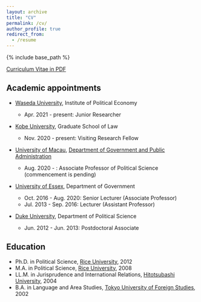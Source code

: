 ```yaml
---
layout: archive
title: "CV"
permalink: /cv/
author_profile: true
redirect_from:
  - /resume
---
```


{% include base_path %}

[Curriculum Vitae in PDF](/files/cv_dchiba.pdf)

## <i class="fas fa-university"></i> Academic appointments
* [Waseda University](https://www.waseda.jp/), Institute of Political Economy
  * Apr. 2021 - present: Junior Researcher

* [Kobe University](https://www.kobe-u.ac.jp/en/), Graduate School of Law
  * Nov. 2020 - present: Visiting Research Fellow

* [University of Macau](https://www.um.edu.mo/), [Department of Government and Public Administration](https://www.um.edu.mo/fss/pa/)
  * Aug. 2020 - : Associate Professor of Political Science (commencement is pending)

* [University of Essex](https://www.essex.ac.uk/), Department of Government
  * Oct. 2016 - Aug. 2020: Senior Lecturer (Associate Professor)
  * Jul. 2013 - Sep. 2016: Lecturer (Assistant Professor)

* [Duke University](https://duke.edu/), Department of Political Science
  * Jun. 2012 - Jun. 2013: Postdoctoral Associate

## <i class="fas fa-graduation-cap"></i> Education
* Ph.D. in Political Science, [Rice University](https://www.rice.edu/), 2012
* M.A. in Political Science, [Rice University](https://www.rice.edu/), 2008
* LL.M. in Jurisprudence and International Relations, [Hitotsubashi University](https://www.hit-u.ac.jp/), 2004
* B.A. in Language and Area Studies, [Tokyo University of Foreign Studies](http://www.tufs.ac.jp/), 2002
